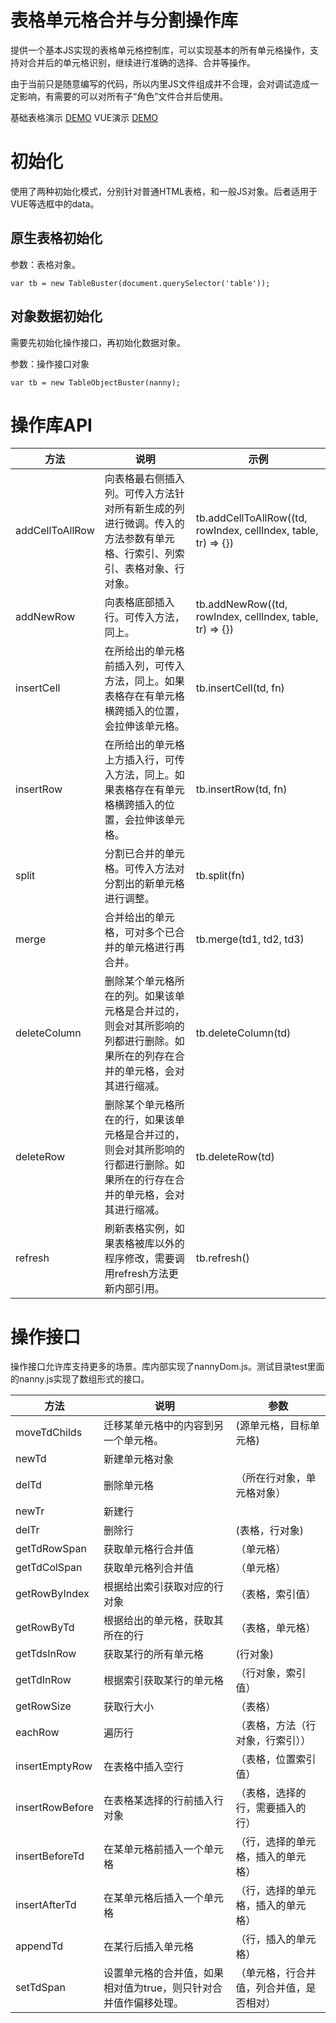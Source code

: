 # 表格单元格合并与分割操作库
提供一个基本JS实现的表格单元格控制库，可以实现基本的所有单元格操作，支持对合并后的单元格识别，继续进行准确的选择、合并等操作。


由于当前只是随意编写的代码，所以内里JS文件组成并不合理，会对调试造成一定影响，有需要的可以对所有子“角色”文件合并后使用。



基础表格演示 [DEMO](https://counterm.github.io/tableButcher/demo/index.html)
VUE演示 [DEMO](https://counterm.github.io/tableButcher/demo/vue.html)


# 初始化

使用了两种初始化模式，分别针对普通HTML表格，和一般JS对象。后者适用于VUE等选框中的data。

## 原生表格初始化

参数：表格对象。

```
var tb = new TableBuster(document.querySelector('table'));
```

## 对象数据初始化

需要先初始化操作接口，再初始化数据对象。

参数：操作接口对象
```
var tb = new TableObjectBuster(nanny);
```



# 操作库API

|方法|说明|示例|
|---|---|---|
|addCellToAllRow|向表格最右侧插入列。可传入方法针对所有新生成的列进行微调。传入的方法参数有单元格、行索引、列索引、表格对象、行对象。|tb.addCellToAllRow((td, rowIndex, cellIndex, table, tr) => {})|
|addNewRow|向表格底部插入行。可传入方法，同上。|tb.addNewRow((td, rowIndex, cellIndex, table, tr) => {})|
|insertCell|在所给出的单元格前插入列，可传入方法，同上。如果表格存在有单元格横跨插入的位置，会拉伸该单元格。|tb.insertCell(td, fn)|
|insertRow|在所给出的单元格上方插入行，可传入方法，同上。如果表格存在有单元格横跨插入的位置，会拉伸该单元格。|tb.insertRow(td, fn)|
|split|分割已合并的单元格。可传入方法对分割出的新单元格进行调整。|tb.split(fn)|
|merge|合并给出的单元格，可对多个已合并的单元格进行再合并。|tb.merge(td1, td2, td3)|
|deleteColumn|删除某个单元格所在的列。如果该单元格是合并过的，则会对其所影响的列都进行删除。如果所在的列存在合并的单元格，会对其进行缩减。|tb.deleteColumn(td)|
|deleteRow|删除某个单元格所在的行，如果该单元格是合并过的，则会对其所影响的行都进行删除。如果所在的行存在合并的单元格，会对其进行缩减。|tb.deleteRow(td)|
|refresh|刷新表格实例，如果表格被库以外的程序修改，需要调用refresh方法更新内部引用。|tb.refresh()|


# 操作接口
操作接口允许库支持更多的场景。库内部实现了nannyDom.js。测试目录test里面的nanny.js实现了数组形式的接口。

|方法|说明|参数|
|---|---|---|
|moveTdChilds|迁移某单元格中的内容到另一个单元格。|(源单元格，目标单元格)|
|newTd|新建单元格对象||
|delTd|删除单元格|（所在行对象，单元格对象）
|newTr|新建行||
|delTr|删除行|(表格，行对象)|
|getTdRowSpan|获取单元格行合并值|（单元格）|
|getTdColSpan|获取单元格列合并值|（单元格）|
|getRowByIndex|根据给出索引获取对应的行对象|（表格，索引值）|
|getRowByTd|根据给出的单元格，获取其所在的行|（表格，单元格）|
|getTdsInRow|获取某行的所有单元格|(行对象)|
|getTdInRow|根据索引获取某行的单元格|（行对象，索引值）|
|getRowSize|获取行大小|（表格）|
|eachRow|遍历行|（表格，方法（行对象，行索引））|
|insertEmptyRow|在表格中插入空行|（表格，位置索引值）|
|insertRowBefore|在表格某选择的行前插入行对象|（表格，选择的行，需要插入的行）|
|insertBeforeTd|在某单元格前插入一个单元格|（行，选择的单元格，插入的单元格）|
|insertAfterTd|在某单元格后插入一个单元格|（行，选择的单元格，插入的单元格）|
|appendTd|在某行后插入单元格|（行，插入的单元格）|
|setTdSpan|设置单元格的合并值，如果相对值为true，则只针对合并值作偏移处理。|（单元格，行合并值，列合并值，是否相对）|
